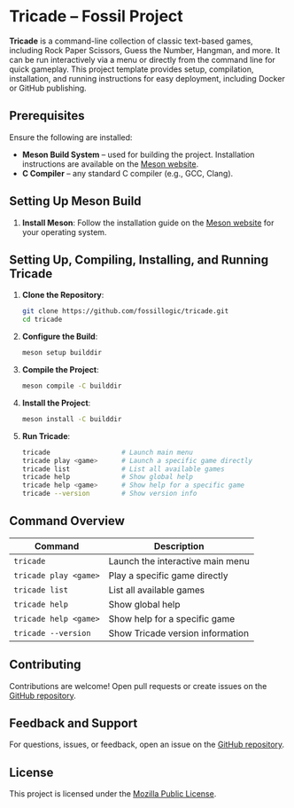 # **Tricade – Fossil Project**

**Tricade** is a command-line collection of classic text-based games, including Rock Paper Scissors, Guess the Number, Hangman, and more. It can be run interactively via a menu or directly from the command line for quick gameplay. This project template provides setup, compilation, installation, and running instructions for easy deployment, including Docker or GitHub publishing.

## **Prerequisites**

Ensure the following are installed:

- **Meson Build System** – used for building the project. Installation instructions are available on the [Meson website](https://mesonbuild.com/Getting-meson.html).  
- **C Compiler** – any standard C compiler (e.g., GCC, Clang).  

## **Setting Up Meson Build**

1. **Install Meson**: Follow the installation guide on the [Meson website](https://mesonbuild.com/Getting-meson.html) for your operating system.

## **Setting Up, Compiling, Installing, and Running Tricade**

1. **Clone the Repository**:

    ```sh
    git clone https://github.com/fossillogic/tricade.git
    cd tricade
    ```

2. **Configure the Build**:

    ```sh
    meson setup builddir
    ```

3. **Compile the Project**:

    ```sh
    meson compile -C builddir
    ```

4. **Install the Project**:

    ```sh
    meson install -C builddir
    ```

5. **Run Tricade**:

    ```sh
    tricade                  # Launch main menu
    tricade play <game>      # Launch a specific game directly
    tricade list             # List all available games
    tricade help             # Show global help
    tricade help <game>      # Show help for a specific game
    tricade --version        # Show version info
    ```

## **Command Overview**

| Command                  | Description                                       |
|---------------------------|---------------------------------------------------|
| `tricade`                 | Launch the interactive main menu                  |
| `tricade play <game>`     | Play a specific game directly                     |
| `tricade list`            | List all available games                           |
| `tricade help`            | Show global help                                   |
| `tricade help <game>`     | Show help for a specific game                     |
| `tricade --version`       | Show Tricade version information                  |

## **Contributing**

Contributions are welcome! Open pull requests or create issues on the [GitHub repository](https://github.com/fossillogic/tricade).

## **Feedback and Support**

For questions, issues, or feedback, open an issue on the [GitHub repository](https://github.com/fossillogic/tricade/issues).

## **License**

This project is licensed under the [Mozilla Public License](LICENSE).

